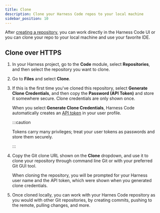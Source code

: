 ```yaml
---
title: Clone
description: Clone your Harness Code repos to your local machine
sidebar_position: 10
---
```


After [creating a repository](../create-repos/create-repo.md), you can work directly in the Harness Code UI or you can clone your repo to your local machine and use your favorite IDE.

## Clone over HTTPS

1. In your Harness project, go to the **Code** module, select **Repositories**, and then select the repository you want to clone.
2. Go to **Files** and select **Clone**.
3. If this is the first time you've cloned this repository, select **Generate Clone Credentials**, and then copy the **Password (API Token)** and store it somewhere secure. Clone credentials are only shown once.

   When you select **Generate Clone Credentials**, Harness Code automatically creates an [API token](/docs/platform/automation/api/add-and-manage-api-keys) in your user profile.

   :::caution

   Tokens carry many privileges; treat your user tokens as passwords and store them securely.

   :::

4. Copy the Git clone URL shown on the **Clone** dropdown, and use it to clone your repository through command line Git or with your preferred Git GUI tool.

   When cloning the repository, you will be prompted for your Harness user name and the API token, which were shown when you generated clone credentials.

5. Once cloned locally, you can work with your Harnes Code repository as you would with other Git repositories, by creating commits, pushing to the remote, pulling changes, and more.
